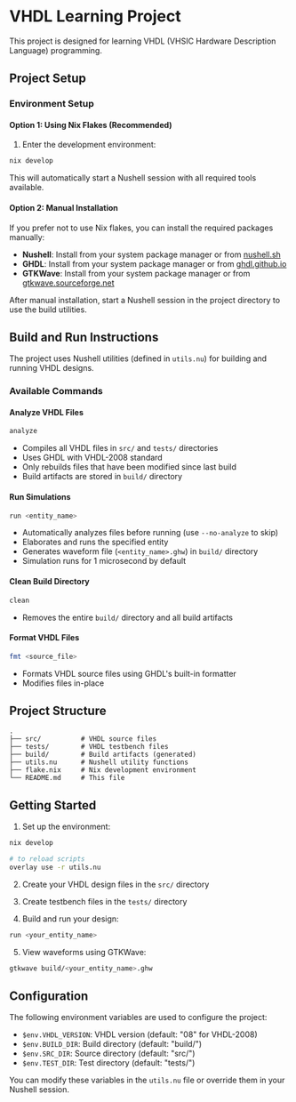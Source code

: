 # VHDL Learning Project

This project is designed for learning VHDL (VHSIC Hardware Description Language) programming.

## Project Setup

### Environment Setup

#### Option 1: Using Nix Flakes (Recommended)

1. Enter the development environment:
```bash
nix develop
```

This will automatically start a Nushell session with all required tools available.

#### Option 2: Manual Installation

If you prefer not to use Nix flakes, you can install the required packages manually:

- **Nushell**: Install from your system package manager or from [nushell.sh](https://www.nushell.sh/)
- **GHDL**: Install from your system package manager or from [ghdl.github.io](https://ghdl.github.io/)
- **GTKWave**: Install from your system package manager or from [gtkwave.sourceforge.net](http://gtkwave.sourceforge.net/)

After manual installation, start a Nushell session in the project directory to use the build utilities.

## Build and Run Instructions

The project uses Nushell utilities (defined in `utils.nu`) for building and running VHDL designs.

### Available Commands

#### Analyze VHDL Files
```bash
analyze
```
- Compiles all VHDL files in `src/` and `tests/` directories
- Uses GHDL with VHDL-2008 standard
- Only rebuilds files that have been modified since last build
- Build artifacts are stored in `build/` directory

#### Run Simulations
```bash
run <entity_name>
```
- Automatically analyzes files before running (use `--no-analyze` to skip)
- Elaborates and runs the specified entity
- Generates waveform file (`<entity_name>.ghw`) in `build/` directory
- Simulation runs for 1 microsecond by default

#### Clean Build Directory
```bash
clean
```
- Removes the entire `build/` directory and all build artifacts

#### Format VHDL Files
```bash
fmt <source_file>
```
- Formats VHDL source files using GHDL's built-in formatter
- Modifies files in-place

## Project Structure

```
.
├── src/          # VHDL source files
├── tests/        # VHDL testbench files
├── build/        # Build artifacts (generated)
├── utils.nu      # Nushell utility functions
├── flake.nix     # Nix development environment
└── README.md     # This file
```

## Getting Started

1. Set up the environment:
```bash
nix develop

# to reload scripts
overlay use -r utils.nu
```

2. Create your VHDL design files in the `src/` directory

3. Create testbench files in the `tests/` directory

4. Build and run your design:
```bash
run <your_entity_name>
```

5. View waveforms using GTKWave:
```bash
gtkwave build/<your_entity_name>.ghw
```

## Configuration

The following environment variables are used to configure the project:

- `$env.VHDL_VERSION`: VHDL version (default: "08" for VHDL-2008)
- `$env.BUILD_DIR`: Build directory (default: "build/")
- `$env.SRC_DIR`: Source directory (default: "src/")
- `$env.TEST_DIR`: Test directory (default: "tests/")

You can modify these variables in the `utils.nu` file or override them in your Nushell session.

